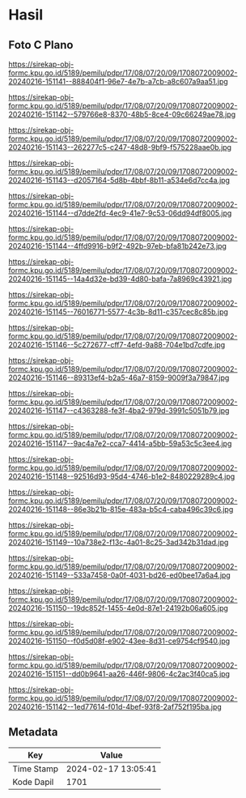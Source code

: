 # Hasil

## Foto C Plano

https://sirekap-obj-formc.kpu.go.id/5189/pemilu/pdpr/17/08/07/20/09/1708072009002-20240216-151141--888404f1-96e7-4e7b-a7cb-a8c607a9aa51.jpg

https://sirekap-obj-formc.kpu.go.id/5189/pemilu/pdpr/17/08/07/20/09/1708072009002-20240216-151142--579766e8-8370-48b5-8ce4-09c66249ae78.jpg

https://sirekap-obj-formc.kpu.go.id/5189/pemilu/pdpr/17/08/07/20/09/1708072009002-20240216-151143--262277c5-c247-48d8-9bf9-f575228aae0b.jpg

https://sirekap-obj-formc.kpu.go.id/5189/pemilu/pdpr/17/08/07/20/09/1708072009002-20240216-151143--d2057164-5d8b-4bbf-8b11-a534e6d7cc4a.jpg

https://sirekap-obj-formc.kpu.go.id/5189/pemilu/pdpr/17/08/07/20/09/1708072009002-20240216-151144--d7dde2fd-4ec9-41e7-9c53-06dd94df8005.jpg

https://sirekap-obj-formc.kpu.go.id/5189/pemilu/pdpr/17/08/07/20/09/1708072009002-20240216-151144--4ffd9916-b9f2-492b-97eb-bfa81b242e73.jpg

https://sirekap-obj-formc.kpu.go.id/5189/pemilu/pdpr/17/08/07/20/09/1708072009002-20240216-151145--14a4d32e-bd39-4d80-bafa-7a8969c43921.jpg

https://sirekap-obj-formc.kpu.go.id/5189/pemilu/pdpr/17/08/07/20/09/1708072009002-20240216-151145--76016771-5577-4c3b-8d11-c357cec8c85b.jpg

https://sirekap-obj-formc.kpu.go.id/5189/pemilu/pdpr/17/08/07/20/09/1708072009002-20240216-151146--5c272677-cff7-4efd-9a88-704e1bd7cdfe.jpg

https://sirekap-obj-formc.kpu.go.id/5189/pemilu/pdpr/17/08/07/20/09/1708072009002-20240216-151146--89313ef4-b2a5-46a7-8159-9009f3a79847.jpg

https://sirekap-obj-formc.kpu.go.id/5189/pemilu/pdpr/17/08/07/20/09/1708072009002-20240216-151147--c4363288-fe3f-4ba2-979d-3991c5051b79.jpg

https://sirekap-obj-formc.kpu.go.id/5189/pemilu/pdpr/17/08/07/20/09/1708072009002-20240216-151147--9ac4a7e2-cca7-4414-a5bb-59a53c5c3ee4.jpg

https://sirekap-obj-formc.kpu.go.id/5189/pemilu/pdpr/17/08/07/20/09/1708072009002-20240216-151148--92516d93-95d4-4746-b1e2-8480229289c4.jpg

https://sirekap-obj-formc.kpu.go.id/5189/pemilu/pdpr/17/08/07/20/09/1708072009002-20240216-151148--86e3b21b-815e-483a-b5c4-caba496c39c6.jpg

https://sirekap-obj-formc.kpu.go.id/5189/pemilu/pdpr/17/08/07/20/09/1708072009002-20240216-151149--10a738e2-f13c-4a01-8c25-3ad342b31dad.jpg

https://sirekap-obj-formc.kpu.go.id/5189/pemilu/pdpr/17/08/07/20/09/1708072009002-20240216-151149--533a7458-0a0f-4031-bd26-ed0bee17a6a4.jpg

https://sirekap-obj-formc.kpu.go.id/5189/pemilu/pdpr/17/08/07/20/09/1708072009002-20240216-151150--19dc852f-1455-4e0d-87e1-24192b06a605.jpg

https://sirekap-obj-formc.kpu.go.id/5189/pemilu/pdpr/17/08/07/20/09/1708072009002-20240216-151150--f0d5d08f-e902-43ee-8d31-ce9754cf9540.jpg

https://sirekap-obj-formc.kpu.go.id/5189/pemilu/pdpr/17/08/07/20/09/1708072009002-20240216-151151--dd0b9641-aa26-446f-9806-4c2ac3f40ca5.jpg

https://sirekap-obj-formc.kpu.go.id/5189/pemilu/pdpr/17/08/07/20/09/1708072009002-20240216-151142--1ed77614-f01d-4bef-93f8-2af752f195ba.jpg


## Metadata

| Key        | Value               |
| ---------- | ------------------- |
| Time Stamp | 2024-02-17 13:05:41 |
| Kode Dapil | 1701                |



